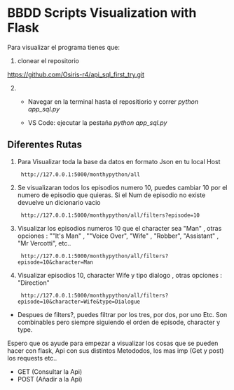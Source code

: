 # BBDD Scripts Visualization with Flask

Para visualizar el programa tienes que: 

1) clonear el repositorio 

https://github.com/Osiris-r4/api_sql_first_try.git


2)  - Navegar en la terminal hasta el repositiorio y correr *python app_sql.py*

    - VS Code: ejecutar la pestaña *python app_sql.py*


## Diferentes Rutas

1) Para Visualizar toda la base da datos en formato Json en tu    local Host 

        http://127.0.0.1:5000/monthypython/all




2) Se visualizaran todos los episodios numero 10, puedes cambiar 10 por el numero de episodio que quieras. Si el Num de episodio no existe devuelve un dicionario vacio

        http://127.0.0.1:5000/monthypython/all/filters?episode=10




3) Visualizar los episodios numeros 10 que el character sea "Man" , otras opciones : ""It's Man" , ""Voice Over", "Wife" , "Robber", "Assistant" , "Mr Vercotti", etc.. 

        http://127.0.0.1:5000/monthypython/all/filters?episode=10&character=Man



4) Visualizar episodios 10, character Wife y tipo dialogo , otras opciones : "Direction"

        http://127.0.0.1:5000/monthypython/all/filters?episode=10&character=Wife&type=Dialogue






- Despues de filters?, puedes filtrar por los tres, por dos, por uno Etc. Son combinables pero siempre siguiendo el orden de episode, character y type.


Espero que os ayude para empezar a visualizar los cosas que se pueden hacer con flask, Api con sus distintos Metododos, los mas imp (Get y post) los requests etc..

- GET (Consultar la Api)
- POST (Añadir a la Api)

